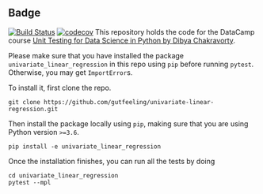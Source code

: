 
## Badge
[![Build Status](https://app.travis-ci.com/JakobChen/univariate-linear-regression.svg?branch=master)](https://app.travis-ci.com/JakobChen/univariate-linear-regression)
[![codecov](https://codecov.io/gh/JakobChen/univariate-linear-regression/branch/master/graph/badge.svg?token=0VFKQQZY56)](https://codecov.io/gh/JakobChen/univariate-linear-regression)
This repository holds the code for the DataCamp course [Unit Testing for Data Science in Python by Dibya Chakravorty](https://www.datacamp.com/courses/unit-testing-for-data-science-in-python). 

Please make sure that you have installed the package `univariate_linear_regression` in this repo using `pip` before running `pytest`. Otherwise, you may get `ImportError`s.

To install it, first clone the repo.

```
git clone https://github.com/gutfeeling/univariate-linear-regression.git
```

Then install the package locally using `pip`, making sure that you are using Python version `>=3.6`.

```
pip install -e univariate_linear_regression
```

Once the installation finishes, you can run all the tests by doing 

```
cd univariate_linear_regression
pytest --mpl
```

